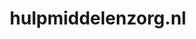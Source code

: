 ---
layout: post
title:  "hulpmiddelenzorg.nl"
internal_url:  "/dutchgov/hulpmiddelenzorg.nl.html"
categories: dutchgov
---